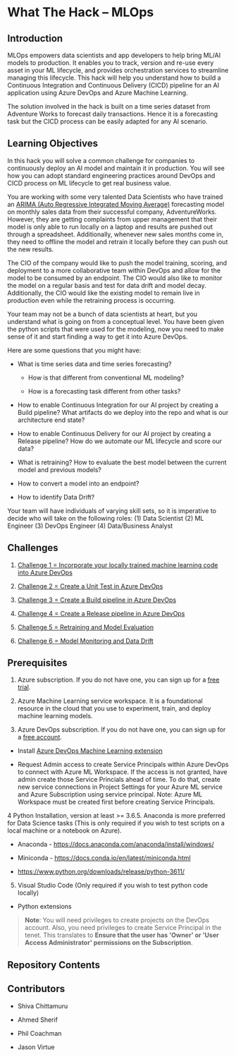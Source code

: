 # What The Hack – MLOps

## Introduction

MLOps empowers data scientists and app developers to help bring ML/AI models to
production. It enables you to track, version and re-use every asset in your ML
lifecycle, and provides orchestration services to streamline managing this
lifecycle. This hack will help you understand how to build a Continuous
Integration and Continuous Delivery (CICD) pipeline for an AI application using
Azure DevOps and Azure Machine Learning.

The solution involved in the hack is built on a time series dataset from
Adventure Works to forecast daily transactions. Hence it is a forecasting task
but the CICD process can be easily adapted for any AI scenario.

## Learning Objectives

In this hack you will solve a common challenge for companies to continuously
deploy an AI model and maintain it in production. You will see how you can adopt
standard engineering practices around DevOps and CICD process on ML lifecycle to
get real business value.

You are working with some very talented Data Scientists who have trained an [ARIMA (Auto Regressive Integrated Moving Average)](https://en.wikipedia.org/wiki/Autoregressive_integrated_moving_average) forecasting model on monthly sales data from their successful company, AdventureWorks. However, they are getting complaints from upper management that their model is only able to run locally on a laptop and results are pushed out through a spreadsheet. Additionally, whenever new sales months come in, they need to offline the model and retrain it locally before they can push out the new results.

The CIO of the company would like to push the model training, scoring, and deployment to a more collaborative team within DevOps and allow for the model to be consumed by an endpoint. The CIO would also like to monitor the model on a regular basis and test for data drift and model decay. Additionally, the CIO would like the existing model to remain live in production even while the retraining process is occurring.

Your team may not be a bunch of data scientists at heart, but you understand what is going on from a conceptual level.  You have been given the python scripts that were used for the modeling, now you need to make sense of it and start finding a way to get it into Azure DevOps.

Here are some questions that you might have:

- What is time series data and time series forecasting?

  - How is that different from conventional ML modeling?

  - How is a forecasting task different from other tasks?

- How to enable Continuous Integration for our AI project by creating a Build
  pipeline? What artifacts do we deploy into the repo and what is our
  architecture end state?

- How to enable Continuous Delivery for our AI project by creating a Release
  pipeline? How do we automate our ML lifecycle and score our data?

- What is retraining? How to evaluate the best model between the current model
  and previous models?

- How to convert a model into an endpoint?

- How to identify Data Drift?

Your team will have individuals of varying skill sets, so it is imperative to decide who will take on the following roles:
(1) Data Scientist
(2) ML Engineer
(3) DevOps Engineer
(4) Data/Business Analyst

## Challenges

1.  [Challenge 1 = Incorporate your locally trained machine learning code into Azure DevOps](Student/01-TimeSeriesForecasting.md)

2.  [Challenge 2 = Create a Unit Test in Azure
    DevOps](Student/02-UnitTesting.md)

3.  [Challenge 3 = Create a Build pipeline in Azure
    DevOps](Student/03-BuildPipeline.md)

4.  [Challenge 4 = Create a Release pipeline in Azure
    DevOps](Student/04-ReleasePipeline.md)

5.  [Challenge 5 = Retraining and Model
    Evaluation](Student/05-RetrainingAndEvaluation.md)

6.  [Challenge 6 = Model Monitoring and Data Drift](Student/06-MonitorDataDrift.md)

## Prerequisites

1. Azure subscription. If you do not have one, you can sign up for a [free
  trial](https://azure.microsoft.com/en-us/free/).  

2. Azure Machine Learning service workspace. It is a foundational resource in
  the cloud that you use to experiment, train, and deploy machine learning
  models.

3. Azure DevOps subscription. If you do not have one, you can sign up for a
  [free account](https://azure.microsoft.com/en-us/services/devops/).

  - Install [Azure DevOps Machine Learning
    extension](https://marketplace.visualstudio.com/items?itemName=ms-air-aiagility.vss-services-azureml)
    
  - Request Admin access to create Service Principals within Azure DevOps to connect with Azure ML Workspace. If the access is not granted, have admin create those Service Princials ahead of time. To do that, create new service connections in Project Settings for your Azure ML service and Azure Subscription using service principal. 
  Note: Azure ML Workspace must be created first before creating Service Principals. 
  
4 Python Installation, version at least \>= 3.6.5. Anaconda is more preferred
  for Data Science tasks (This is only required if you wish to test scripts on a local machine or a notebook on Azure).

  - Anaconda - <https://docs.anaconda.com/anaconda/install/windows/>

  - Miniconda - <https://docs.conda.io/en/latest/miniconda.html>

  - <https://www.python.org/downloads/release/python-3611/>

5. Visual Studio Code (Only required if you wish to test python code locally)

  - Python extensions

> **Note**: You will need privileges to create projects on the DevOps account.
> Also, you need privileges to create Service Principal in the tenet. This
> translates to **Ensure that the user has 'Owner' or 'User Access
> Administrator' permissions on the Subscription**.

## Repository Contents

## Contributors

- Shiva Chittamuru

- Ahmed Sherif

- Phil Coachman

- Jason Virtue
